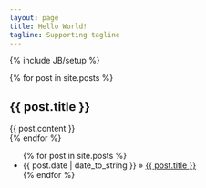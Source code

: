 ```yaml
---
layout: page
title: Hello World!
tagline: Supporting tagline
---
```

{% include JB/setup %}

{% for post in site.posts %}
<h2>{{ post.title }}</h2>
  <div class="post">
    {{ post.content }}
  </div>
{% endfor %}

<ul class="posts">
  {% for post in site.posts %}
    <li><span>{{ post.date | date_to_string }}</span> &raquo; <a href="{{ BASE_PATH }}{{ post.url }}">{{ post.title }}</a></li>
  {% endfor %}
</ul>


